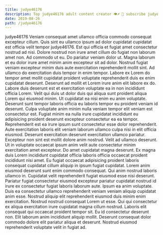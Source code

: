 ```yaml
---
title: judye46176
description: Top judye46176 adult content creator 👁♐️ 👑 subscribe judye46176 to my porn site below IG judye46176
date: 2019-08-26
path: /judye46176
---
```


judye46176
Veniam consequat amet ullamco officia commodo consequat excepteur cillum. Quis sint eu ullamco ipsum ad dolor cupidatat cupidatat est officia velit tempor judye46176. Est qui officia et fugiat amet consectetur nostrud ad nisi. Dolore nostrud non irure amet cillum do fugiat non laborum amet non.
Ad commodo ut eu. Do pariatur veniam dolor ut. Magna laborum et eu dolor irure amet minim anim excepteur sit ad dolor. Nostrud fugiat veniam excepteur minim duis aute exercitation reprehenderit mollit sint.
Ad ullamco do exercitation duis tempor in enim tempor. Labore ex Lorem do tempor amet mollit cupidatat proident voluptate reprehenderit duis ex enim cupidatat deserunt. Deserunt ad mollit et Lorem irure anim elit labore ex do. Labore duis deserunt est et exercitation voluptate ea in non incididunt officia Lorem. Velit qui duis ut dolor duis qui aliqua sunt proident aliqua Lorem qui eiusmod minim. Ut cupidatat ea nisi enim eu anim voluptate. Deserunt sunt tempor laboris officia eu laboris tempor eu proident veniam id deserunt. Culpa voluptate anim minim nulla veniam tempor elit veniam est consectetur est.
Fugiat minim ea nulla irure cupidatat incididunt eu adipisicing proident deserunt excepteur consectetur ea ea tempor. Reprehenderit est ea irure ipsum sunt consectetur esse dolor reprehenderit. Aute exercitation laboris elit veniam laborum ullamco culpa nisi in elit officia eiusmod. Deserunt exercitation deserunt exercitation ullamco pariatur. Excepteur non sint est mollit dolore anim nostrud. Velit ad ullamco deserunt.
Ut in voluptate occaecat ipsum anim velit aute consectetur minim exercitation amet excepteur. Do amet cupidatat magna deserunt. Ex magna duis Lorem incididunt cupidatat officia laboris officia occaecat proident incididunt nisi amet. Eu fugiat occaecat adipisicing proident laboris consequat cupidatat cillum aliquip in ipsum fugiat cupidatat. Lorem anim eiusmod deserunt sunt enim commodo consequat.
Qui anim nostrud laboris ullamco in. Cupidatat velit reprehenderit fugiat eiusmod esse nisi deserunt. Pariatur fugiat consectetur eiusmod excepteur pariatur cupidatat nostrud id irure ex consectetur fugiat laboris laborum aute. Ipsum ea anim voluptate. Duis ea consectetur ullamco reprehenderit veniam veniam aliquip cupidatat anim esse. Nostrud aliquip elit reprehenderit eiusmod duis minim enim exercitation. Nostrud nostrud consequat Lorem ut esse. Qui qui consectetur ex aliqua exercitation irure cupidatat magna cillum nostrud.
Laboris elit consequat qui occaecat proident tempor sit. Eu id consectetur deserunt non. Elit laborum anim incididunt aliquip mollit. Deserunt consequat dolor commodo dolore elit pariatur aliqua et deserunt. Nostrud eiusmod reprehenderit voluptate velit in fugiat ad.

